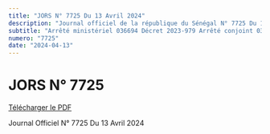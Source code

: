 ```yaml
---
title: "JORS N° 7725 Du 13 Avril 2024"
description: "Journal officiel de la république du Sénégal N° 7725 Du 13 Avril 2024"
subtitle: "Arrêté ministériel 036694 Décret 2023-979 Arrêté conjoint 035531"
numero: "7725"
date: "2024-04-13"
---
```


# JORS N° 7725

<a href="/jors/JO-7725-du-13-avril-2024.pdf" target="_blank">Télécharger le PDF</a>

Journal Officiel N° 7725 Du 13 Avril 2024

<!-- _SOMMAIRE_ -->

<!-- ::hr
_TEXTES_ -->
